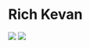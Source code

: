 # Rich Kevan

![](https://img.shields.io/github/followers/richkevan)
[![](https://img.shields.io/twitter/follow/richkevan?style=social)](https://twitter.com/intent/follow?screen_name=richkevan)
